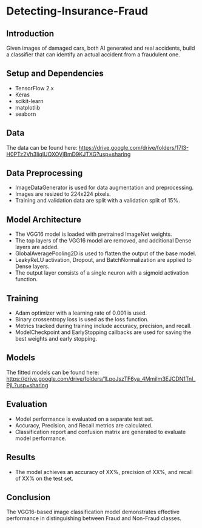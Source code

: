 # Detecting-Insurance-Fraud

## Introduction
Given images of damaged cars, both AI generated and real accidents, build a classifier that can identify an actual accident from a fraudulent one.

## Setup and Dependencies
- TensorFlow 2.x
- Keras
- scikit-learn
- matplotlib
- seaborn

## Data
The data can be found here: https://drive.google.com/drive/folders/17I3-H0PTz2Vh3liqIUOXOVjBmD9KJTXG?usp=sharing

## Data Preprocessing
- ImageDataGenerator is used for data augmentation and preprocessing.
- Images are resized to 224x224 pixels.
- Training and validation data are split with a validation split of 15%.

## Model Architecture
- The VGG16 model is loaded with pretrained ImageNet weights.
- The top layers of the VGG16 model are removed, and additional Dense layers are added.
- GlobalAveragePooling2D is used to flatten the output of the base model.
- LeakyReLU activation, Dropout, and BatchNormalization are applied to Dense layers.
- The output layer consists of a single neuron with a sigmoid activation function.

## Training
- Adam optimizer with a learning rate of 0.001 is used.
- Binary crossentropy loss is used as the loss function.
- Metrics tracked during training include accuracy, precision, and recall.
- ModelCheckpoint and EarlyStopping callbacks are used for saving the best weights and early stopping.

## Models
The fitted models can be found here: https://drive.google.com/drive/folders/1LpoJszTF6ya_4MmiIm3EJCDN1Tnl_PjL?usp=sharing

## Evaluation
- Model performance is evaluated on a separate test set.
- Accuracy, Precision, and Recall metrics are calculated.
- Classification report and confusion matrix are generated to evaluate model performance.

## Results
- The model achieves an accuracy of XX%, precision of XX%, and recall of XX% on the test set.

## Conclusion
The VGG16-based image classification model demonstrates effective performance in distinguishing between Fraud and Non-Fraud classes.

